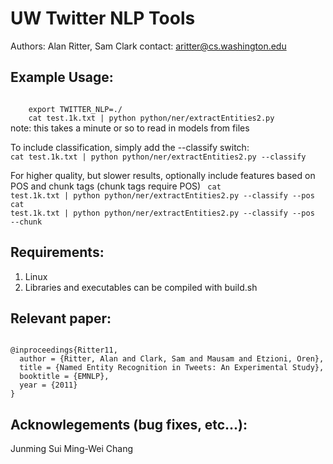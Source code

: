 UW Twitter NLP Tools
====================
Authors: Alan Ritter, Sam Clark
contact: aritter@cs.washington.edu

Example Usage:
--------------
<code>
	export TWITTER_NLP=./
	cat test.1k.txt | python python/ner/extractEntities2.py
</code>
note: this takes a minute or so to read in models from files


To include classification, simply add the --classify switch:
<code>
cat test.1k.txt | python python/ner/extractEntities2.py --classify
</code>

For higher quality, but slower results, optionally include features based on POS and chunk tags
(chunk tags require POS)
<code>
cat test.1k.txt | python python/ner/extractEntities2.py --classify --pos
cat test.1k.txt | python python/ner/extractEntities2.py --classify --pos --chunk
</code>

Requirements:
-------------
1. Linux
2. Libraries and executables can be compiled with build.sh

Relevant paper:
--------------
<code>
@inproceedings{Ritter11,
  author = {Ritter, Alan and Clark, Sam and Mausam and Etzioni, Oren},
  title = {Named Entity Recognition in Tweets: An Experimental Study},
  booktitle = {EMNLP},
  year = {2011}
}
</code>

Acknowlegements (bug fixes, etc...):
------------------------------------
Junming Sui
Ming-Wei Chang
